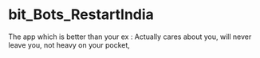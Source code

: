 # bit_Bots_RestartIndia

The app which is better than your ex : Actually cares about you, will never leave you, not heavy on your pocket, 
